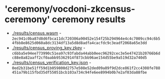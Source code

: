 # 'ceremony/vocdoni-zkcensus-ceremony' ceremony results
- [./results/census.wasm](./results/census.wasm) - `2ec941c0ba87d8d6fbca11dc720306a90452e154f25b294964e4c4c7009cc94c6b54fbb8e8625d060a8dc3134df13a5d8d8adfa4cacfdc9c3eadf2068a65e3dd`
- [./results/census_proving_key.zkey](./results/census_proving_key.zkey) - `c6bba5e94ee773990c51ea97c93fabda44abb0eec96292cec3e5e47421b20766b6dc88e8a82aaff2cf0aabb95362914f873cbb96ae154d55be9a519d32a740d5`
- [./results/census_verification_key.json](./results/census_verification_key.json) - `0ed2b31be51ff59d1b059800d2757e508e52ded09a89f9d2dce861f2cc4308fe788451a79b115fbd35df55051bcb103a734c94fe6ee8994b0b7e2af03da88fbe`
